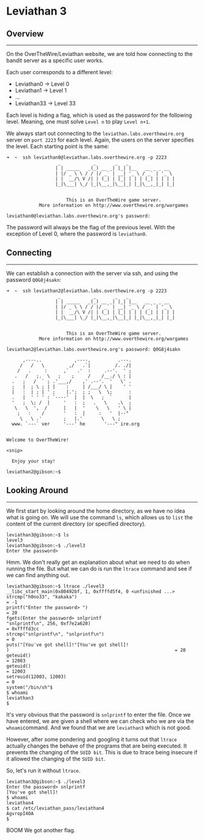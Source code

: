 # Leviathan 3


## Overview

-----------------
On the OverTheWire/Leviathan website, we are told how connecting to the bandit server as a specific user works.

Each user corresponds to a different level:
- Leviathan0 -> Level 0
- Leviathan1 -> Level 1
- ...
- Leviathan33 -> Level 33

Each level is hiding a flag, which is used as the password for the following level. Meaning, one must solve `Level n` to play `Level n+1`.

We always start out connecting to the `leviathan.labs.overthewire.org` server on `port 2223` for each level.
Again, the users on the server specifies the level. Each starting point is the same:

``` text
➜  ~  ssh leviathan0@leviathan.labs.overthewire.org -p 2223          
                   _            _       _   _                        
                  | | _____   _(_) __ _| |_| |__   __ _ _ __         
                  | |/ _ \ \ / / |/ _` | __| '_ \ / _` | '_ \        
                  | |  __/\ V /| | (_| | |_| | | | (_| | | | |       
                  |_|\___| \_/ |_|\__,_|\__|_| |_|\__,_|_| |_|       
                                                                     
                                                                     
                      This is an OverTheWire game server.            
            More information on http://www.overthewire.org/wargames  
                                                                     
leviathan0@leviathan.labs.overthewire.org's password:     
```

The password will always be the flag of the previous level. With the exception of Level 0, where the password is `leviathan0`.


## Connecting

--------------

We can establish a connection with the server via ssh, and using the password `Q0G8j4sakn`:

``` text
➜  ~  ssh leviathan2@leviathan.labs.overthewire.org -p 2223
                   _            _       _   _                 
                  | | _____   _(_) __ _| |_| |__   __ _ _ __  
                  | |/ _ \ \ / / |/ _` | __| '_ \ / _` | '_ \ 
                  | |  __/\ V /| | (_| | |_| | | | (_| | | | |
                  |_|\___| \_/ |_|\__,_|\__|_| |_|\__,_|_| |_|
                                                              

                      This is an OverTheWire game server. 
            More information on http://www.overthewire.org/wargames

leviathan2@leviathan.labs.overthewire.org's password: Q0G8j4sakn

      ,----..            ,----,          .---.
     /   /   \         ,/   .`|         /. ./|
    /   .     :      ,`   .'  :     .--'.  ' ;
   .   /   ;.  \   ;    ;     /    /__./ \ : |
  .   ;   /  ` ; .'___,/    ,' .--'.  '   \' .
  ;   |  ; \ ; | |    :     | /___/ \ |    ' '
  |   :  | ; | ' ;    |.';  ; ;   \  \;      :
  .   |  ' ' ' : `----'  |  |  \   ;  `      |
  '   ;  \; /  |     '   :  ;   .   \    .\  ;
   \   \  ',  /      |   |  '    \   \   ' \ |
    ;   :    /       '   :  |     :   '  |--"
     \   \ .'        ;   |.'       \   \ ;
  www. `---` ver     '---' he       '---" ire.org


Welcome to OverTheWire!

<snip>

  Enjoy your stay!

leviathan2@gibson:~$ 
```

## Looking Around

--------------
We first start by looking around the home directory, as we have no idea what is going on. We will use the command `ls`,
which allows us to `list` the content of the current directory (or specified directory).


``` text
leviathan3@gibson:~$ ls
level3
leviathan3@gibson:~$ ./level3
Enter the password>
```

Hmm. We don't really get an explanation about what we need to do when running the file. But what we can do is run the
`ltrace` command and see if we can find anything out. 

``` text
leviathan3@gibson:~$ ltrace ./level3
__libc_start_main(0x80492bf, 1, 0xffffd5f4, 0 <unfinished ...>
strcmp("h0no33", "kakaka")                                                              = -1
printf("Enter the password> ")                                                          = 20
fgets(Enter the password> snlprintf 
"snlprintf\n", 256, 0xf7e2a620)                                                   = 0xffffd3cc
strcmp("snlprintf\n", "snlprintf\n")                                                    = 0
puts("[You've got shell]!"[You've got shell]!
)                                                             = 20
geteuid()                                                                               = 12003
geteuid()                                                                               = 12003
setreuid(12003, 12003)                                                                  = 0
system("/bin/sh"$ 
$ whoami
leviathan3
$ 
```

It's very obvious that the password is `snlprintf` to enter the file. Once we have entered, we are given a shell where
we can check who we are via the `whoami`command. And we found that we are `leviathan3` which is not good.

However, after some pondering and googling it turns out that `ltrace` actually changes the behave of the programs that
are being executed. It prevents the changing of the `SUID bit`. This is due to ltrace being insecure if it allowed the
changing of the `SUID bit`. 

So, let's run it without `ltrace`.


``` text
leviathan3@gibson:~$ ./level3
Enter the password> snlprintf
[You've got shell]!
$ whoami
leviathan4
$ cat /etc/leviathan_pass/leviathan4
AgvropI4OA
$ 
```

BOOM We got another flag. 



